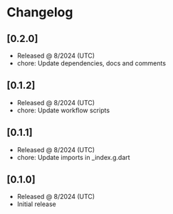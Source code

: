 # Changelog

## [0.2.0]

- Released @ 8/2024 (UTC)
- chore: Update dependencies, docs and comments

## [0.1.2]

- Released @ 8/2024 (UTC)
- chore: Update workflow scripts

## [0.1.1]

- Released @ 8/2024 (UTC)
- chore: Update imports in _index.g.dart

## [0.1.0]

- Released @ 8/2024 (UTC)
- Initial release
